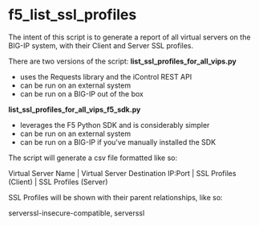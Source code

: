 # f5_list_ssl_profiles

The intent of this script is to generate a report of all virtual servers on the BIG-IP system, with their Client and Server SSL profiles. 

There are two versions of the script:
**list_ssl_profiles_for_all_vips.py**
- uses the Requests library and the iControl REST API
- can be run on an external system
- can be run on a BIG-IP out of the box

**list_ssl_profiles_for_all_vips_f5_sdk.py**
- leverages the F5 Python SDK and is considerably simpler
- can be run on an external system
- can be run on a BIG-IP if you've manually installed the SDK

The script will generate a csv file formatted like so:

Virtual Server Name	| Virtual Server Destination IP:Port | SSL Profiles (Client) | SSL Profiles (Server)

SSL Profiles will be shown with their parent relationships, like so:

serverssl-insecure-compatible, serverssl
